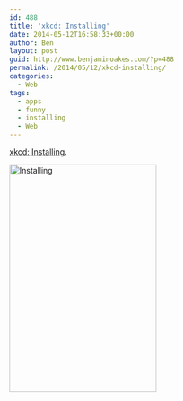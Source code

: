 ```yaml
---
id: 488
title: 'xkcd: Installing'
date: 2014-05-12T16:58:33+00:00
author: Ben
layout: post
guid: http://www.benjaminoakes.com/?p=488
permalink: /2014/05/12/xkcd-installing/
categories:
  - Web
tags:
  - apps
  - funny
  - installing
  - Web
---
```

[xkcd: Installing](http://xkcd.com/1367/).

[<img src="http://www.benjaminoakes.com/wp-content/uploads/2014/05/installing.png" alt="Installing" width="262" height="405" class="aligncenter size-full wp-image-493" srcset="https://www.benjaminoakes.com/wp-content/uploads/2014/05/installing.png 262w, https://www.benjaminoakes.com/wp-content/uploads/2014/05/installing-194x300.png 194w" sizes="(max-width: 262px) 100vw, 262px" />](http://xkcd.com/1367/)